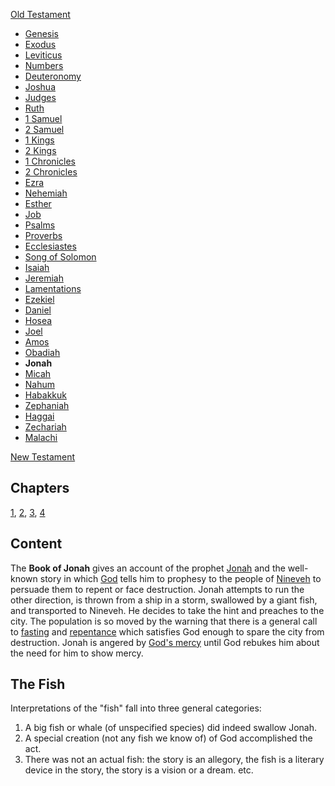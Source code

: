 [Old Testament](Old_Testament "Old Testament")
-   [Genesis](Genesis "Genesis")
-   [Exodus](Book_of_Exodus "Book of Exodus")
-   [Leviticus](Leviticus "Leviticus")
-   [Numbers](Book_of_Numbers "Book of Numbers")
-   [Deuteronomy](Deuteronomy "Deuteronomy")
-   [Joshua](Book_of_Joshua "Book of Joshua")
-   [Judges](Book_of_Judges "Book of Judges")
-   [Ruth](Book_of_Ruth "Book of Ruth")
-   [1 Samuel](Books_of_Samuel "Books of Samuel")
-   [2 Samuel](Books_of_Samuel "Books of Samuel")
-   [1 Kings](Books_of_Kings "Books of Kings")
-   [2 Kings](Books_of_Kings "Books of Kings")
-   [1 Chronicles](Books_of_Chronicles "Books of Chronicles")
-   [2 Chronicles](Books_of_Chronicles "Books of Chronicles")
-   [Ezra](Book_of_Ezra "Book of Ezra")
-   [Nehemiah](Book_of_Nehemiah "Book of Nehemiah")
-   [Esther](Book_of_Esther "Book of Esther")
-   [Job](Book_of_Job "Book of Job")
-   [Psalms](Book_of_Psalms "Book of Psalms")
-   [Proverbs](Book_of_Proverbs "Book of Proverbs")
-   [Ecclesiastes](Ecclesiastes "Ecclesiastes")
-   [Song of Solomon](Song_of_Solomon "Song of Solomon")
-   [Isaiah](Book_of_Isaiah "Book of Isaiah")
-   [Jeremiah](Book_of_Jeremiah "Book of Jeremiah")
-   [Lamentations](Book_of_Lamentations "Book of Lamentations")
-   [Ezekiel](Book_of_Ezekiel "Book of Ezekiel")
-   [Daniel](Book_of_Daniel "Book of Daniel")
-   [Hosea](Book_of_Hosea "Book of Hosea")
-   [Joel](Book_of_Joel "Book of Joel")
-   [Amos](Book_of_Amos "Book of Amos")
-   [Obadiah](Book_of_Obadiah "Book of Obadiah")
-   **Jonah**
-   [Micah](Book_of_Micah "Book of Micah")
-   [Nahum](Book_of_Nahum "Book of Nahum")
-   [Habakkuk](Book_of_Habakkuk "Book of Habakkuk")
-   [Zephaniah](Book_of_Zephaniah "Book of Zephaniah")
-   [Haggai](Book_of_Haggai "Book of Haggai")
-   [Zechariah](Book_of_Zechariah "Book of Zechariah")
-   [Malachi](Book_of_Malachi "Book of Malachi")

[New Testament](New_Testament "New Testament")
## Chapters

[1](Jonah_1 "Jonah 1"), [2](Jonah_2 "Jonah 2"),
[3](Jonah_3 "Jonah 3"), [4](Jonah_4 "Jonah 4")

## Content

The **Book of Jonah** gives an account of the prophet
[Jonah](index.php?title=Jonah&action=edit&redlink=1 "Jonah (page does not exist)")
and the well-known story in which [God](God "God") tells him to
prophesy to the people of
[Nineveh](index.php?title=Nineveh&action=edit&redlink=1 "Nineveh (page does not exist)")
to persuade them to repent or face destruction. Jonah attempts to
run the other direction, is thrown from a ship in a storm,
swallowed by a giant fish, and transported to Nineveh. He decides
to take the hint and preaches to the city. The population is so
moved by the warning that there is a general call to
[fasting](Fasting "Fasting") and
[repentance](Repentance "Repentance") which satisfies God enough to
spare the city from destruction. Jonah is angered by
[God's mercy](Mercy_of_God "Mercy of God") until God rebukes him
about the need for him to show mercy.

## The Fish

Interpretations of the "fish" fall into three general categories:

1.  A big fish or whale (of unspecified species) did indeed swallow
    Jonah.
2.  A special creation (not any fish we know of) of God
    accomplished the act.
3.  There was not an actual fish: the story is an allegory, the
    fish is a literary device in the story, the story is a vision or a
    dream. etc.



